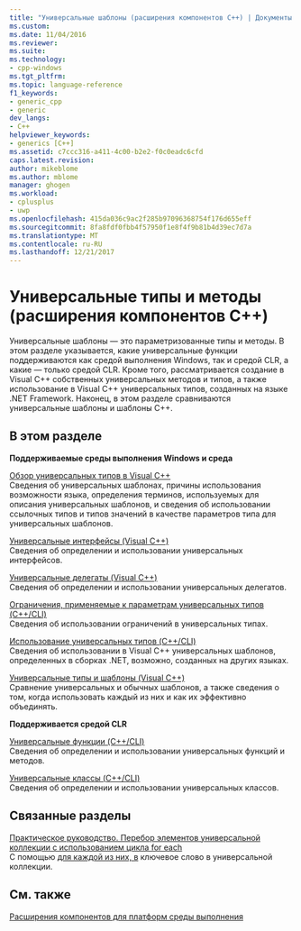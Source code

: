 ```yaml
---
title: "Универсальные шаблоны (расширения компонентов C++) | Документы Microsoft"
ms.custom: 
ms.date: 11/04/2016
ms.reviewer: 
ms.suite: 
ms.technology:
- cpp-windows
ms.tgt_pltfrm: 
ms.topic: language-reference
f1_keywords:
- generic_cpp
- generic
dev_langs:
- C++
helpviewer_keywords:
- generics [C++]
ms.assetid: c7ccc316-a411-4c00-b2e2-f0c0eadc6cfd
caps.latest.revision: 
author: mikeblome
ms.author: mblome
manager: ghogen
ms.workload:
- cplusplus
- uwp
ms.openlocfilehash: 415da036c9ac2f285b97096368754f176d655eff
ms.sourcegitcommit: 8fa8fdf0fbb4f57950f1e8f4f9b81b4d39ec7d7a
ms.translationtype: MT
ms.contentlocale: ru-RU
ms.lasthandoff: 12/21/2017
---
```

# <a name="generics--c-component-extensions"></a>Универсальные типы и методы (расширения компонентов C++)
Универсальные шаблоны — это параметризованные типы и методы. В этом разделе указывается, какие универсальные функции поддерживаются как средой выполнения Windows, так и средой CLR, а какие — только средой CLR. Кроме того, рассматривается создание в Visual C++ собственных универсальных методов и типов, а также использование в Visual С++ универсальных типов, созданных на языке .NET Framework. Наконец, в этом разделе сравниваются универсальные шаблоны и шаблоны C++.  
  
## <a name="in-this-section"></a>В этом разделе  
 **Поддерживаемые среды выполнения Windows и среда**  
  
 [Обзор универсальных типов в Visual C++](../windows/overview-of-generics-in-visual-cpp.md)  
 Сведения об универсальных шаблонах, причины использования возможности языка, определения терминов, используемых для описания универсальных шаблонов, и сведения об использовании ссылочных типов и типов значений в качестве параметров типа для универсальных шаблонов.  
  
 [Универсальные интерфейсы (Visual C++)](../windows/generic-interfaces-visual-cpp.md)  
 Сведения об определении и использовании универсальных интерфейсов.  
  
 [Универсальные делегаты (Visual C++)](../windows/generic-delegates-visual-cpp.md)  
 Сведения об определении и использовании универсальных делегатов.  
  
 [Ограничения, применяемые к параметрам универсальных типов (C++/CLI)](../windows/constraints-on-generic-type-parameters-cpp-cli.md)  
 Сведения об использовании ограничений в универсальных типах.  
  
 [Использование универсальных типов (C++/CLI)](../windows/consuming-generics-cpp-cli.md)  
 Сведения об использовании в Visual C++ универсальных шаблонов, определенных в сборках .NET, возможно, созданных на других языках.  
  
 [Универсальные типы и шаблоны (Visual C++)](../windows/generics-and-templates-visual-cpp.md)  
 Сравнение универсальных и обычных шаблонов, а также сведения о том, когда использовать каждый из них и как их эффективно объединять.  
  
 **Поддерживается средой CLR**  
  
 [Универсальные функции (C++/CLI)](../windows/generic-functions-cpp-cli.md)  
 Сведения об определении и использовании универсальных функций и методов.  
  
 [Универсальные классы (C++/CLI)](../windows/generic-classes-cpp-cli.md)  
 Сведения об определении и использовании универсальных классов.  
  
## <a name="related-sections"></a>Связанные разделы  
 [Практическое руководство. Перебор элементов универсальной коллекции с использованием цикла for each](../dotnet/how-to-iterate-over-a-generic-collection-with-for-each.md)  
 С помощью [для каждой из них, в](../dotnet/for-each-in.md) ключевое слово в универсальной коллекции.  
  
## <a name="see-also"></a>См. также  
 [Расширения компонентов для платформ среды выполнения](../windows/component-extensions-for-runtime-platforms.md)